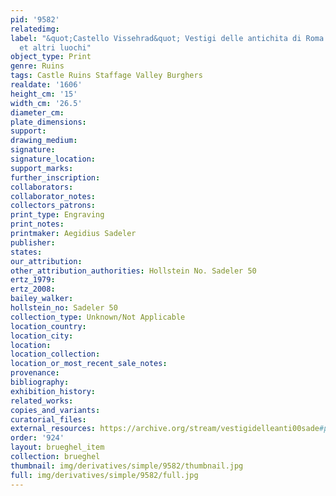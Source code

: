 ```yaml
---
pid: '9582'
relatedimg: 
label: "&quot;Castello Vissehrad&quot; Vestigi delle antichita di Roma Tivoli Pozzuolo
  et altri luochi"
object_type: Print
genre: Ruins
tags: Castle Ruins Staffage Valley Burghers
realdate: '1606'
height_cm: '15'
width_cm: '26.5'
diameter_cm: 
plate_dimensions: 
support: 
drawing_medium: 
signature: 
signature_location: 
support_marks: 
further_inscription: 
collaborators: 
collaborator_notes: 
collectors_patrons: 
print_type: Engraving
print_notes: 
printmaker: Aegidius Sadeler
publisher: 
states: 
our_attribution: 
other_attribution_authorities: Hollstein No. Sadeler 50
ertz_1979: 
ertz_2008: 
bailey_walker: 
hollstein_no: Sadeler 50
collection_type: Unknown/Not Applicable
location_country: 
location_city: 
location: 
location_collection: 
location_or_most_recent_sale_notes: 
provenance: 
bibliography: 
exhibition_history: 
related_works: 
copies_and_variants: 
curatorial_files: 
external_resources: https://archive.org/stream/vestigidelleanti00sade#page/50/mode/1up
order: '924'
layout: brueghel_item
collection: brueghel
thumbnail: img/derivatives/simple/9582/thumbnail.jpg
full: img/derivatives/simple/9582/full.jpg
---
```

